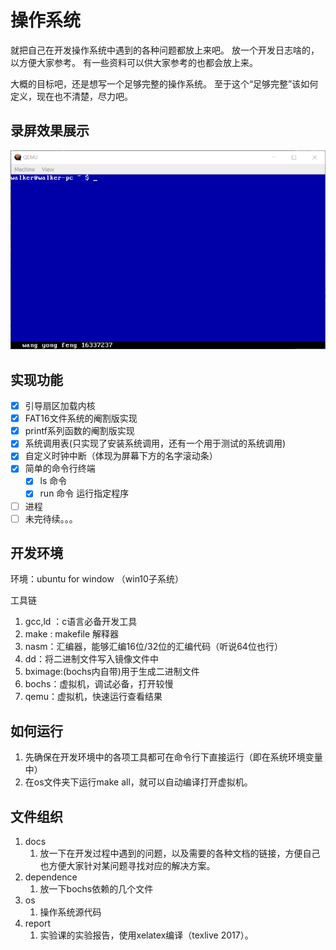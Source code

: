 # 操作系统

就把自己在开发操作系统中遇到的各种问题都放上来吧。
放一个开发日志啥的，以方便大家参考。
有一些资料可以供大家参考的也都会放上来。

大概的目标吧，还是想写一个足够完整的操作系统。
至于这个“足够完整”该如何定义，现在也不清楚，尽力吧。

## 录屏效果展示

![](./show.gif)


## 实现功能

- [x] 引导扇区加载内核
- [x] FAT16文件系统的阉割版实现
- [x] printf系列函数的阉割版实现
- [x] 系统调用表(只实现了安装系统调用，还有一个用于测试的系统调用)
- [x] 自定义时钟中断（体现为屏幕下方的名字滚动条）
- [x] 简单的命令行终端
    - [x] ls 命令
    - [x] run 命令 运行指定程序
- [ ] 进程
- [ ] 未完待续。。。

## 开发环境

环境：ubuntu for window （win10子系统）

工具链
1. gcc,ld ：c语言必备开发工具
1. make : makefile 解释器
1. nasm：汇编器，能够汇编16位/32位的汇编代码（听说64位也行）
1. dd：将二进制文件写入镜像文件中
1. bximage:(bochs内自带)用于生成二进制文件
1. bochs：虚拟机，调试必备，打开较慢
1. qemu：虚拟机，快速运行查看结果

## 如何运行

1. 先确保在开发环境中的各项工具都可在命令行下直接运行（即在系统环境变量中）
1. 在os文件夹下运行make all，就可以自动编译打开虚拟机。

## 文件组织

1. docs
    1. 放一下在开发过程中遇到的问题，以及需要的各种文档的链接，方便自己也方便大家针对某问题寻找对应的解决方案。
1. dependence
    1. 放一下bochs依赖的几个文件
1. os
    1. 操作系统源代码
1. report
    1. 实验课的实验报告，使用xelatex编译（texlive 2017）。

